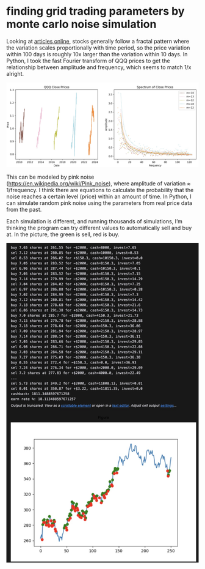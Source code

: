 # finding grid trading parameters by monte carlo noise simulation

Looking at [articles online](https://easylanguagemastery.com/indicators/predictive-indicators/), stocks generally follow a fractal pattern where the variation scales proportionally with time period, so the price variation within 100 days is roughly 10x larger than the variation within 10 days. In Python, I took the fast Fourier transform of QQQ prices to get the relationship between amplitude and frequency, which seems to match 1/x alright.

![Plot](pics/plot.jpg)

This can be modeled by pink noise (https://en.wikipedia.org/wiki/Pink_noise), where amplitude of variation ≈ 1/frequency. I think there are equations to calculate the probability that the noise reaches a certain level (price) within an amount of time. In Python, I can simulate random pink noise using the parameters from real price data from the past.

Each simulation is different, and running thousands of simulations, I’m thinking the program can try different values to automatically sell and buy at. In the picture, the green is sell, red is buy.

![Terminal Printout](pics/terminalprintout.jpg)
